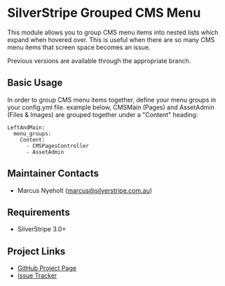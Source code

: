 # SilverStripe Grouped CMS Menu

This module allows you to group CMS menu items into nested lists which expand
when hovered over. This is useful when there are so many CMS menu items that
screen space becomes an issue.

Previous versions are available through the appropriate branch.

## Basic Usage

In order to group CMS menu items together, define your menu groups in your config.yml file. 
example below, CMSMain (Pages) and AssetAdmin (Files &amp; Images) are grouped
together under a "Content" heading:

```
LeftAndMain:
  menu_groups:
    Content:
      - CMSPagesController
      - AssetAdmin
```

## Maintainer Contacts

* Marcus Nyeholt (<marcus@silverstripe.com.au>)

## Requirements

* SilverStripe 3.0+

## Project Links

* [GitHub Project Page](https://github.com/ajshort/silverstripe-grouped-cms-menu)
* [Issue Tracker](https://github.com/ajshort/silverstripe-grouped-cms-menu/issues)
